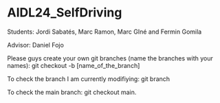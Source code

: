 # AIDL24_SelfDriving

Students: Jordi Sabatés, Marc Ramon, Marc GIné and Fermin Gomila

Advisor: Daniel Fojo

Please guys create your own git branches (name the branches with your names): git checkout -b [name_of_the_branch]


To check the branch I am currently modifiying: git branch

To check the main branch: git checkout main.




